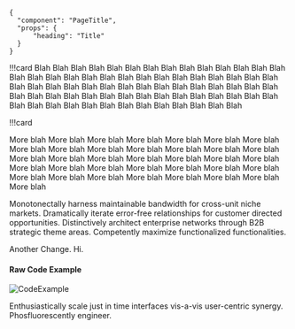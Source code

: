 ```sps
{
  "component": "PageTitle",
  "props": {
      "heading": "Title"
  }
}
```

!!!card
Blah Blah Blah Blah Blah Blah Blah Blah Blah Blah Blah Blah Blah Blah Blah Blah Blah Blah Blah Blah Blah Blah Blah Blah Blah Blah Blah Blah Blah Blah Blah Blah Blah Blah Blah Blah Blah Blah Blah Blah Blah Blah Blah Blah Blah Blah Blah Blah Blah Blah Blah Blah Blah Blah Blah Blah Blah Blah Blah Blah Blah Blah Blah Blah Blah Blah Blah Blah Blah Blah Blah Blah

!!!card

More blah More blah More blah More blah More blah More blah More blah More blah More blah More blah More blah More blah More blah More blah More blah More blah More blah More blah More blah More blah More blah More blah More blah More blah More blah More blah More blah More blah More blah More blah More blah More blah More blah More blah More blah More blah

Monotonectally harness maintainable bandwidth for cross-unit niche markets. Dramatically iterate error-free relationships for customer directed opportunities. Distinctively architect enterprise networks through B2B strategic theme areas. Competently maximize functionalized functionalities.

Another Change. Hi.

#### Raw Code Example

![CodeExample](https://drive.google.com/file/d/1dO3XdKiXhz0vxkArt1ZpUyU-NW78xse6/view?usp=sharing "Code")

Enthusiastically scale just in time interfaces vis-a-vis user-centric synergy. Phosfluorescently engineer.
